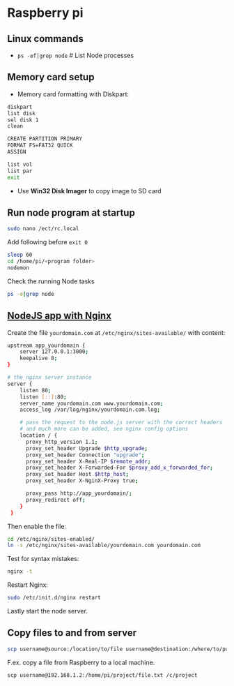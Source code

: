 # Raspberry pi

## Linux commands
* `ps -ef|grep node` # List Node processes

## Memory card setup
- Memory card formatting with Diskpart:
```sh
diskpart
list disk
sel disk 1
clean

CREATE PARTITION PRIMARY
FORMAT FS=FAT32 QUICK
ASSIGN

list vol
list par
exit
```
- Use __Win32 Disk Imager__ to copy image to SD card


## Run node program at startup
```sh
sudo nano /ect/rc.local
```
Add following before `exit 0`
```sh
sleep 60
cd /home/pi/<program folder>
nodemon
```

Check the running Node tasks
```sh
ps -e|grep node
```

## [NodeJS app with Nginx](https://stackoverflow.com/questions/5009324/node-js-nginx-what-now)

Create the file `yourdomain.com` at `/etc/nginx/sites-available/` with content:

```sh
upstream app_yourdomain {
    server 127.0.0.1:3000;
    keepalive 8;
}

# the nginx server instance
server {
    listen 80;
    listen [::]:80;
    server_name yourdomain.com www.yourdomain.com;
    access_log /var/log/nginx/yourdomain.com.log;

    # pass the request to the node.js server with the correct headers
    # and much more can be added, see nginx config options
    location / {
      proxy_http_version 1.1;
      proxy_set_header Upgrade $http_upgrade;
      proxy_set_header Connection "upgrade";
      proxy_set_header X-Real-IP $remote_addr;
      proxy_set_header X-Forwarded-For $proxy_add_x_forwarded_for;
      proxy_set_header Host $http_host;
      proxy_set_header X-NginX-Proxy true;

      proxy_pass http://app_yourdomain/;
      proxy_redirect off;
    }
 }
```

Then enable the file:

```sh
cd /etc/nginx/sites-enabled/ 
ln -s /etc/nginx/sites-available/yourdomain.com yourdomain.com
````

Test for syntax mistakes:
```sh
nginx -t
```

Restart Nginx:
```sh
sudo /etc/init.d/nginx restart
```

Lastly start the node server.



## Copy files to and from server

```sh
scp username@source:/location/to/file username@destination:/where/to/put
```

F.ex. copy a file from Raspberry to a local machine.

`scp username@192.168.1.2:/home/pi/project/file.txt /c/project`